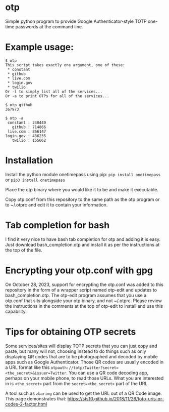 # otp
Simple python program to provide Google Authenticator-style TOTP one-time passwords at the command line.

# Example usage:
    $ otp
    This script takes exactly one argument, one of these:
     * constant
     * github
     * live.com
     * login.gov
     * twilio
    Or -l to simply list all of the services...
    Or -a to print OTPs for all of the services...
    
    $ otp github
    367973
    
    $ otp -a
     constant : 240440
       github : 714866
     live.com : 866147
    login.gov : 436235
       twilio : 155662

# Installation
Install the python module onetimepass using pip:
`pip install onetimepass` or `pip3 install onetimepass`

Place the otp binary where you would like it to be and make it executable.

Copy otp.conf from this repository to the same path as the otp program or to ~/.otprc
and edit it to contain your information.

# Tab completion for bash
I find it very nice to have bash tab completion for otp and adding it is easy.
Just download bash_completion.otp and install it as per the instructions at
the top of the file.

# Encrypting your otp.conf with gpg
On October 28, 2023, support for encrypting the otp.conf was added to this repository
in the form of a wrapper script named otp-edit and updates to bash_completion.otp.
The otp-edit program assumes that you use a otp.conf that sits alongside your otp binary,
and not ~/.otprc. Please review the instructions in the comments at the top of otp-edit
to install and use this capability.

# Tips for obtaining OTP secrets
Some services/sites will display TOTP secrets that you can just copy and paste,
but many will not, choosing instead to do things such as only displaying QR codes
that are to be photographed and decoded by mobile apps such as Google Authenticator.
Those QR codes are usually encoded in a URL format like this
`otpauth://totp/Twitter?secret=<the_secret>&issuer=Twitter`. You can use a QR code
decoding app, perhaps on your mobile phone, to read those URLs. What you are interested
in is `<the_secret>` part from the `secret=<the_secret>` part of the URL.

A tool such as `zbarimg` can be used to get the URL out of a QR Code image. This page
demonstrates that: https://sts10.github.io/2018/11/26/totp-uris-qr-codes-2-factor.html
